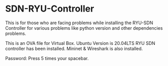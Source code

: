 # SDN-RYU-Controller
This is for those who are facing problems while installing the RYU-SDN Controller for various problems like python version and other dependencies problems.

This is an OVA file for Virtual Box.
Ubuntu Version is 20.04LTS
RYU SDN controller has been installed.
Mininet & Wireshark is also installed.

Password: Press 5 times your spacebar.
